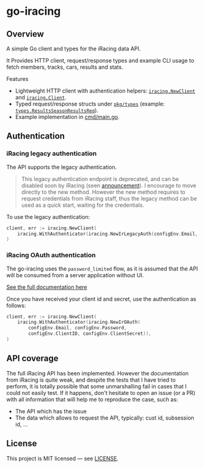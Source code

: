 <!-- ...existing code... -->

# go-iracing

## Overview

A simple Go client and types for the iRacing data API.

It Provides HTTP client, request/response types and example CLI usage to fetch members, tracks, cars, results and stats.

Features
- Lightweight HTTP client with authentication helpers: [`iracing.NewClient`](pkg/iracing/client.go) and [`iracing.Client`](pkg/iracing/client.go).
- Typed request/response structs under [`pkg/types`](pkg/types) (example: [`types.ResultsSeasonResultsReq`](pkg/types/results.go)).
- Example implementation in [cmd/main.go](cmd/main.go).

## Authentication

### iRacing legacy authentication

The API supports the legacy authentication.

> This legacy authentication endpoint is deprecated, and can be disabled soon by iRacing (seen [announcement](https://forums.iracing.com/discussion/84226/legacy-authentication-removal-dec-9-2025/p1)). I encourage to move directly to the new method. However the new method requires to request credentials from iRacing staff, thus the legacy method can be used as a quick start, waiting for the credentials.

To use the legacy authentication:

```go
client, err := iracing.NewClient(
    iracing.WithAuthenticator(iracing.NewIrLegacyAuth(configEnv.Email, configEnv.Password)),
)
```

### iRacing OAuth authentication

The go-iracing uses the `password_limited` flow, as it is assumed that the API will be consumed from a server application without UI.

[See the full documentation here](https://oauth.iracing.com/oauth2/book/password_limited_flow.html)

Once you have received your client id and secret, use the authentication as follows:

```go
client, err := iracing.NewClient(
    iracing.WithAuthenticator(iracing.NewIrOAuth(
        configEnv.Email, configEnv.Password,
        configEnv.ClientID, configEnv.ClientSecret)),
)
```

## API coverage

The full iRacing API has been implemented. However the documentation from iRacing is quite weak, and despite the tests that I have tried to perform, it is totally possible that some unmarshalling fail in cases that I could not easily test. If it happens, don't hesitate to open an issue (or a PR) with all information that will help me to reproduce the case, such as:

* The API which has the issue
* The data which allows to request the API, typically: cust id, subsession id, ...

## License

This project is MIT licensed — see [LICENSE](LICENSE).
